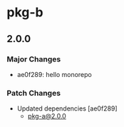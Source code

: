 # pkg-b

## 2.0.0

### Major Changes

- ae0f289: hello monorepo

### Patch Changes

- Updated dependencies [ae0f289]
  - pkg-a@2.0.0
